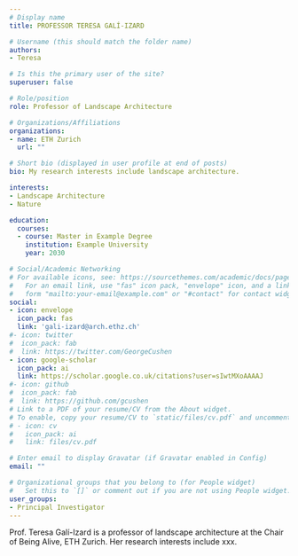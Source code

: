 ```yaml
---
# Display name
title: PROFESSOR TERESA GALÍ-IZARD

# Username (this should match the folder name)
authors:
- Teresa

# Is this the primary user of the site?
superuser: false

# Role/position
role: Professor of Landscape Architecture

# Organizations/Affiliations
organizations:
- name: ETH Zurich
  url: ""

# Short bio (displayed in user profile at end of posts)
bio: My research interests include landscape architecture.

interests:
- Landscape Architecture
- Nature

education:
  courses:
  - course: Master in Example Degree
    institution: Example University
    year: 2030

# Social/Academic Networking
# For available icons, see: https://sourcethemes.com/academic/docs/page-builder/#icons
#   For an email link, use "fas" icon pack, "envelope" icon, and a link in the
#   form "mailto:your-email@example.com" or "#contact" for contact widget.
social:
- icon: envelope
  icon_pack: fas
  link: 'gali-izard@arch.ethz.ch'
#- icon: twitter
#  icon_pack: fab
#  link: https://twitter.com/GeorgeCushen
- icon: google-scholar
  icon_pack: ai
  link: https://scholar.google.co.uk/citations?user=sIwtMXoAAAAJ
#- icon: github
#  icon_pack: fab
#  link: https://github.com/gcushen
# Link to a PDF of your resume/CV from the About widget.
# To enable, copy your resume/CV to `static/files/cv.pdf` and uncomment the lines below.
# - icon: cv
#   icon_pack: ai
#   link: files/cv.pdf

# Enter email to display Gravatar (if Gravatar enabled in Config)
email: ""

# Organizational groups that you belong to (for People widget)
#   Set this to `[]` or comment out if you are not using People widget.
user_groups:
- Principal Investigator
---
```


Prof. Teresa Galí-Izard is a professor of landscape architecture at the Chair of Being Alive, ETH Zurich. Her research interests include xxx.
